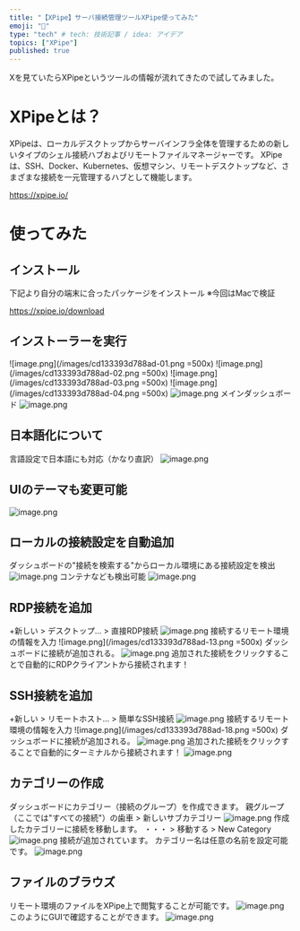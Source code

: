 ```yaml
---
title: "【XPipe】サーバ接続管理ツールXPipe使ってみた"
emoji: "🚀"
type: "tech" # tech: 技術記事 / idea: アイデア
topics: ["XPipe"]
published: true
---
```


Xを見ていたらXPipeというツールの情報が流れてきたので試してみました。

# XPipeとは？
XPipeは、ローカルデスクトップからサーバインフラ全体を管理するための新しいタイプのシェル接続ハブおよびリモートファイルマネージャーです。
XPipeは、SSH、Docker、Kubernetes、仮想マシン、リモートデスクトップなど、さまざまな接続を一元管理するハブとして機能します。

https://xpipe.io/

# 使ってみた
## インストール
下記より自分の端末に合ったパッケージをインストール ※今回はMacで検証

https://xpipe.io/download

## インストーラーを実行
![image.png](/images/cd133393d788ad-01.png =500x)
![image.png](/images/cd133393d788ad-02.png =500x)
![image.png](/images/cd133393d788ad-03.png =500x)
![image.png](/images/cd133393d788ad-04.png =500x)
![image.png](/images/cd133393d788ad-05.png)
メインダッシュボード
![image.png](/images/cd133393d788ad-06.png)

## 日本語化について
言語設定で日本語にも対応（かなり直訳）
![image.png](/images/cd133393d788ad-07.png)

## UIのテーマも変更可能
![image.png](/images/cd133393d788ad-08.png)

## ローカルの接続設定を自動追加
ダッシュボードの"接続を検索する"からローカル環境にある接続設定を検出
![image.png](/images/cd133393d788ad-09.png)
コンテナなども検出可能
![image.png](/images/cd133393d788ad-10.png)

## RDP接続を追加
+新しい > デスクトップ... > 直接RDP接続
![image.png](/images/cd133393d788ad-12.png)
接続するリモート環境の情報を入力
![image.png](/images/cd133393d788ad-13.png =500x)
ダッシュボードに接続が追加される。
![image.png](/images/cd133393d788ad-14.png)
追加された接続をクリックすることで自動的にRDPクライアントから接続されます！

## SSH接続を追加
+新しい > リモートホスト... > 簡単なSSH接続
![image.png](/images/cd133393d788ad-17.png)
接続するリモート環境の情報を入力
![image.png](/images/cd133393d788ad-18.png =500x)
ダッシュボードに接続が追加される。
![image.png](/images/cd133393d788ad-19.png)
追加された接続をクリックすることで自動的にターミナルから接続されます！
![image.png](/images/cd133393d788ad-27.png)

## カテゴリーの作成
ダッシュボードにカテゴリー（接続のグループ）を作成できます。
親グループ（ここでは"すべての接続"）の歯車 > 新しいサブカテゴリー
![image.png](/images/cd133393d788ad-22.png)
作成したカテゴリーに接続を移動します。
・・・ > 移動する > New Category
![image.png](/images/cd133393d788ad-23.png)
接続が追加されています。
カテゴリー名は任意の名前を設定可能です。
![image.png](/images/cd133393d788ad-24.png)

## ファイルのブラウズ
リモート環境のファイルをXPipe上で閲覧することが可能です。
![image.png](/images/cd133393d788ad-25.png)
このようにGUIで確認することができます。
![image.png](/images/cd133393d788ad-26.png)
